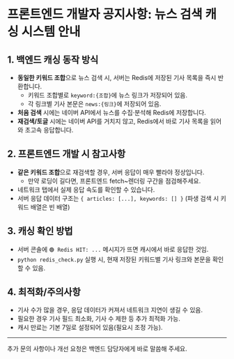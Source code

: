 # 프론트엔드 개발자 공지사항: 뉴스 검색 캐싱 시스템 안내

## 1. 백엔드 캐싱 동작 방식
- **동일한 키워드 조합**으로 뉴스 검색 시, 서버는 Redis에 저장된 기사 목록을 즉시 반환합니다.
    - 키워드 조합별로 `keyword:{조합}`에 뉴스 링크가 저장되어 있음.
    - 각 링크별 기사 본문은 `news:{링크}`에 저장되어 있음.
- **처음 검색** 시에는 네이버 API에서 뉴스를 수집·분석해 Redis에 저장합니다.
- **재검색/토글** 시에는 네이버 API를 거치지 않고, Redis에서 바로 기사 목록을 읽어와 초고속 응답합니다.

## 2. 프론트엔드 개발 시 참고사항
- **같은 키워드 조합**으로 재검색할 경우, 서버 응답이 매우 빨라야 정상입니다.
    - 만약 로딩이 길다면, 프론트엔드 fetch~렌더링 구간을 점검해주세요.
- 네트워크 탭에서 실제 응답 속도를 확인할 수 있습니다.
- 서버 응답 데이터 구조는 `{ articles: [...], keywords: [] }` (파생 검색 시 키워드 배열은 빈 배열)

## 3. 캐싱 확인 방법
- 서버 콘솔에 `🟢 Redis HIT: ...` 메시지가 뜨면 캐시에서 바로 응답한 것임.
- `python redis_check.py` 실행 시, 현재 저장된 키워드별 기사 링크와 본문을 확인할 수 있음.

## 4. 최적화/주의사항
- 기사 수가 많을 경우, 응답 데이터가 커져서 네트워크 지연이 생길 수 있음.
- 필요한 경우 기사 필드 최소화, 기사 수 제한 등 추가 최적화 가능.
- 캐시 만료는 기본 7일로 설정되어 있음(필요시 조정 가능).

---

추가 문의 사항이나 개선 요청은 백엔드 담당자에게 바로 말씀해 주세요.
